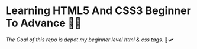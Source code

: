 # Learning HTML5 And CSS3 Beginner To Advance 🗽🚀

*The Goal of this repo is depot my beginner level html & css tags.* 🚀🛩
